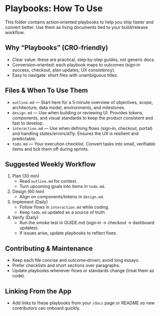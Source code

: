 # Playbooks: How To Use

This folder contains action‑oriented playbooks to help you ship faster and convert better. Use them as living documents tied to your build/release workflow.

## Why “Playbooks” (CRO‑friendly)
- Clear value: these are practical, step‑by‑step guides, not generic docs.
- Conversion‑oriented: each playbook maps to outcomes (sign‑in success, checkout, plan updates, UX consistency).
- Easy to navigate: short files with unambiguous titles.

## Files & When To Use Them
- `outline.md` — Start here for a 5‑minute overview of objectives, scope, architecture, data model, environments, and milestones.
- `design.md` — Use when building or reviewing UI. Provides tokens, components, and visual standards to keep the product consistent and fast to develop.
- `interaction.md` — Use when defining flows (sign‑in, checkout, portal) and handling states/errors/a11y. Ensures the UX is resilient and predictable.
- `todo.md` — Your execution checklist. Convert tasks into small, verifiable items and tick them off during sprints.

## Suggested Weekly Workflow
1) Plan (30 min)
   - Read `outline.md` for context.
   - Turn upcoming goals into items in `todo.md`.
2) Design (60 min)
   - Align on components/tokens in `design.md`.
3) Implement (Daily)
   - Follow flows in `interaction.md` while coding.
   - Keep `todo.md` updated as a source of truth.
4) Verify (Daily)
   - Run the smoke test in GUIDE.md (sign‑in → checkout → dashboard updates).
   - If issues arise, update playbooks to reflect fixes.

## Contributing & Maintenance
- Keep each file concise and outcome‑driven; avoid long essays.
- Prefer checklists and short sections over paragraphs.
- Update playbooks whenever flows or standards change (treat them as code).

## Linking From the App
- Add links to these playbooks from your `/docs` page or README so new contributors can onboard quickly.

